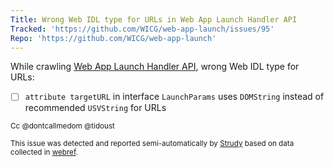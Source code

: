 ```yaml
---
Title: Wrong Web IDL type for URLs in Web App Launch Handler API
Tracked: 'https://github.com/WICG/web-app-launch/issues/95'
Repo: 'https://github.com/WICG/web-app-launch'
---
```


While crawling [Web App Launch Handler API](https://wicg.github.io/web-app-launch/), wrong Web IDL type for URLs:
* [ ] `attribute targetURL` in interface `LaunchParams` uses `DOMString` instead of recommended `USVString` for URLs

<sub>Cc @dontcallmedom @tidoust</sub>

<sub>This issue was detected and reported semi-automatically by [Strudy](https://github.com/w3c/strudy/) based on data collected in [webref](https://github.com/w3c/webref/).</sub>
